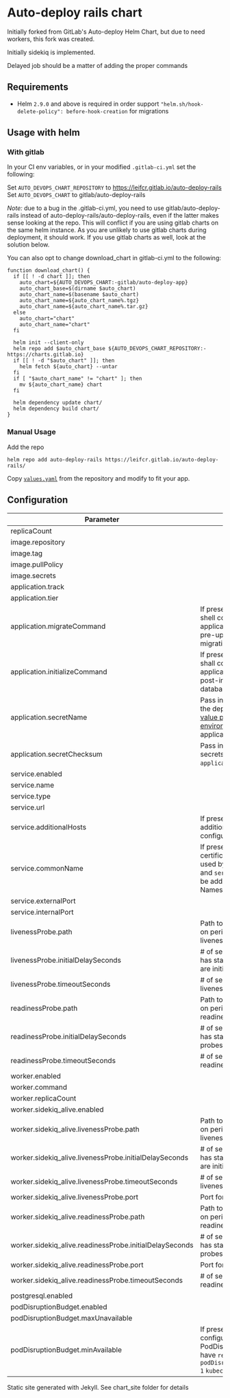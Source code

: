# Auto-deploy rails chart

Initially forked from GitLab's Auto-deploy Helm Chart, but due to need workers, this fork was created.

Initially sidekiq is implemented.

Delayed job should be a matter of adding the proper commands

## Requirements

- Helm `2.9.0` and above is required in order support `"helm.sh/hook-delete-policy": before-hook-creation` for migrations

## Usage with helm

### With gitlab

In your CI env variables, or in your modified ```.gitlab-ci.yml``` set the following:

Set ```AUTO_DEVOPS_CHART_REPOSITORY``` to https://leifcr.gitlab.io/auto-deploy-rails
Set ```AUTO_DEVOPS_CHART``` to gitlab/auto-deploy-rails

*Note:* due to a bug in the .gitlab-ci.yml, you need to use gitlab/auto-deploy-rails instead of auto-deploy-rails/auto-deploy-rails, 
even if the latter makes sense looking at the repo. This will conflict if you are using gitlab charts on the same helm instance. As 
you are unlikely to use gitlab charts during deployment, it should work. If you use gitlab charts as well, look at the solution below.

You can also opt to change download_chart in gitlab-ci.yml to the following:

```
function download_chart() {
  if [[ ! -d chart ]]; then
    auto_chart=${AUTO_DEVOPS_CHART:-gitlab/auto-deploy-app}
    auto_chart_base=$(dirname $auto_chart)
    auto_chart_name=$(basename $auto_chart)
    auto_chart_name=${auto_chart_name%.tgz}
    auto_chart_name=${auto_chart_name%.tar.gz}
  else
    auto_chart="chart"
    auto_chart_name="chart"
  fi

  helm init --client-only
  helm repo add $auto_chart_base ${AUTO_DEVOPS_CHART_REPOSITORY:-https://charts.gitlab.io}
  if [[ ! -d "$auto_chart" ]]; then
    helm fetch ${auto_chart} --untar
  fi
  if [ "$auto_chart_name" != "chart" ]; then
    mv ${auto_chart_name} chart
  fi

  helm dependency update chart/
  helm dependency build chart/
}

```

### Manual Usage

Add the repo

```helm repo add auto-deploy-rails https://leifcr.gitlab.io/auto-deploy-rails/```

Copy [```values.yaml```](https://gitlab.com/leifcr/auto-deploy-rails/blob/master/values.yaml) from the repository and modify to fit your app.

## Configuration

| Parameter                     | Description | Default                            |
| ---                           | ---         | ---                                |
| replicaCount                  |             | `1`                                |
| image.repository              |             | `gitlab.example.com/group/project` |
| image.tag                     |             | `stable`                           |
| image.pullPolicy              |             | `Always`                           |
| image.secrets                 |             | `[name: gitlab-registry]`          |
| application.track             |             | `stable`                           |
| application.tier              |             | `web`                              |
| application.migrateCommand    | If present, this variable will run as a shell command within an application Container as a Helm pre-upgrade Hook. Intended to run migration commands. | `nil` |
| application.initializeCommand | If present, this variable will run as shall command within an application Container as a Helm post-install Hook. Intended to run database initialization commands. | `nil` |
| application.secretName        | Pass in the name of a Secret which the deployment will [load all key-value pairs from the Secret as environment variables](https://kubernetes.io/docs/tasks/configure-pod-container/configure-pod-configmap/#configure-all-key-value-pairs-in-a-configmap-as-container-environment-variables) in the application container. | `nil` |
| application.secretChecksum    | Pass in the checksum of the secrets referenced by `application.secretName`. | `nil` |
| service.enabled               |             | `true`                             |
| service.name                  |             | `web`                              |
| service.type                  |             | `ClusterIP`                        |
| service.url                   |             | `http://my.host.com/`              |
| service.additionalHosts       | If present, this list will add additional hostnames to the server configuration. | `nil` |
| service.commonName            | If present, this will define the ssl certificate common name to be used by CertManager. `service.url` and `service.additionalHosts` will be added as Subject Alternative Names (SANs) | `nil` |
| service.externalPort          |             | `3000`                             |
| service.internalPort          |             | `3000`                             |
| livenessProbe.path            | Path to access on the HTTP server on periodic probe of container liveness. | `/`                                |
| livenessProbe.initialDelaySeconds | # of seconds after the container has started before liveness probes are initiated. | `15`                               |
| livenessProbe.timeoutSeconds  | # of seconds after which the liveness probe times out. | `15`                               |
| readinessProbe.path           | Path to access on the HTTP server on periodic probe of container readiness. | `/`                                |
| readinessProbe.initialDelaySeconds | # of seconds after the container has started before readiness probes are initiated. | `5`                                |
| readinessProbe.timeoutSeconds | # of seconds after which the readiness probe times out. | `3`                                |
| worker.enabled                |             | `true` |
| worker.command                |             | `bundle exec sidekiq` |
| worker.replicaCount           |             | 1 |
| worker.sidekiq_alive.enabled  |             | `true` |
| worker.sidekiq_alive.livenessProbe.path            | Path to access on the HTTP server on periodic probe of container liveness. | `/`                                |
| worker.sidekiq_alive.livenessProbe.initialDelaySeconds | # of seconds after the container has started before liveness probes are initiated. | `15`                               |
| worker.sidekiq_alive.livenessProbe.timeoutSeconds  | # of seconds after which the liveness probe times out. | `15`                               |
| worker.sidekiq_alive.livenessProbe.port  | Port for sidekiq_alive | `7433`                               |
| worker.sidekiq_alive.readinessProbe.path           | Path to access on the HTTP server on periodic probe of container readiness. | `/`                                |
| worker.sidekiq_alive.readinessProbe.initialDelaySeconds | # of seconds after the container has started before readiness probes are initiated. | `5`   |
| worker.sidekiq_alive.readinessProbe.port  | Port for sidekiq_alive | `7433`                               |
| worker.sidekiq_alive.readinessProbe.timeoutSeconds | # of seconds after which the readiness probe times out. | `3`                                |
| postgresql.enabled            |             | `false`                            |
| podDisruptionBudget.enabled   |             | `false`                            |
| podDisruptionBudget.maxUnavailable |             | `1`                            |
| podDisruptionBudget.minAvailable | If present, this variable will configure minAvailable in the PodDisruptionBudget. :warning: if you have `replicaCount: 1` and `podDisruptionBudget.minAvailable: 1` `kubectl drain` will be blocked.              | `nil`                            |


Static site generated with Jekyll. See chart_site folder for details
